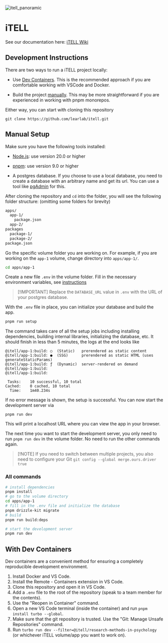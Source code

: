 ![itell_panoramic](https://github.com/user-attachments/assets/97897488-c989-4856-98b6-62abb33985b9)

# iTELL

See our documentation here:
[iTELL Wiki](https://github.com/learlab/itell-strapi-demo/wiki)

## Development Instructions

There are two ways to run a iTELL project locally:

- Use [Dev Containers](#with-dev-containers). This is the recommended approach
  if you are comfortable working with VSCode and Docker.

- Build the project [manually](#manual-setup). This may be more straightforward
  if you are experienced in working with pnpm monorepos.

Either way, you can start with cloning this repository

```
git clone https://github.com/learlab/itell.git
```

## Manual Setup

Make sure you have the following tools installed:

- [Node.js](https://nodejs.org/en/download/): use version 20.0 or higher

- [pnpm](https://pnpm.io/installation): use version 9.0 or higher

- A postgres database. If you choose to use a local database, you need to create
  a database with an arbitrary name and get its url. You can use a tool like
  [pgAdmin](https://www.pgadmin.org/) for this.

After cloning the repository and `cd` into the folder, you will see the
following folder structure: (omitting some folders for brevity)

```bash
apps/
  app-1/
    package.json
  app-2/
packages
  package-1/
  package-2/
package.json
```

Go the specific volume folder you are working on. For example, if you are
working on the `app-1` volume, change directory into `apps/app-1/`.

```bash
cd apps/app-1
```

Create a new file `.env` in the volume folder. Fill in the necessary environment
variables, see [instructions](./vercel.md)

> [!IMPORTANT] Replace the `DATABASE_URL` value in `.env` with the URL of your
> postgres database.

With the `.env` file in place, you can initialize your database and build the
app.

```bash
pnpm run setup
```

The command takes care of all the setup jobs including installing dependencies,
building internal libraries, initializing the database, etc. It should finish in
less than 5 minutes, the logs at the end looks like

```
@itell/app-1:build: ○  (Static)   prerendered as static content
@itell/app-1:build: ●  (SSG)      prerendered as static HTML (uses generateStaticParams)
@itell/app-1:build: ƒ  (Dynamic)  server-rendered on demand
@itell/app-1:build:
@itell/app-1:build:

 Tasks:    10 successful, 10 total
Cached:    0 cached, 10 total
  Time:    1m40.234s
```

If no error message is shown, the setup is successful. You can now start the
development server via

```
pnpm run dev
```

This will print a localhost URL where you can view the app in your browser.

The next time you want to start the development server, you only need to run
`pnpm run dev` in the volume folder. No need to run the other commands again.

> [!NOTE] If you need to switch between multiple projects, you also need to
> configure your Git `git config --global merge.ours.driver true`

### All commands

```bash
# install dependencies
pnpm install
# go to the volume directory
cd apps/app-1
# fill in the .env file and initialize the database
pnpm drizzle-kit migrate
# build
pnpm run build:deps

# start the development server
pnpm run dev
```

## With Dev Containers

Dev containers are a convenient method for ensuring a completely reproducible
development environment.

1. Install Docker and VS Code.
2. Install the Remote - Containers extension in VS Code.
3. Clone this repository and open it in VS Code.
4. Add a `.env` file to the root of the repository (speak to a team member for
   the contents).
5. Use the "Reopen in Container" command.
6. Open a new VS Code terminal (inside the container) and run
   `pnpm install turbo --global`.
7. Make sure that the git repository is trusted. Use the "Git: Manage Unsafe
   Repositories" command.
8. Run `turbo run dev --filter=@itell/research-methods-in-psychology` (or
   whichever iTELL volume/app you want to work on).
